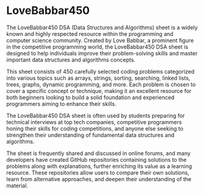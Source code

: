 # LoveBabbar450
The LoveBabbar450 DSA (Data Structures and Algorithms) sheet is a widely known and highly respected resource within the programming and computer science community. Created by Love Babbar, a prominent figure in the competitive programming world, the LoveBabbar450 DSA sheet is designed to help individuals improve their problem-solving skills and master important data structures and algorithms concepts.

This sheet consists of 450 carefully selected coding problems categorized into various topics such as arrays, strings, sorting, searching, linked lists, trees, graphs, dynamic programming, and more. Each problem is chosen to cover a specific concept or technique, making it an excellent resource for both beginners looking to build a solid foundation and experienced programmers aiming to enhance their skills.

The LoveBabbar450 DSA sheet is often used by students preparing for technical interviews at top tech companies, competitive programmers honing their skills for coding competitions, and anyone else seeking to strengthen their understanding of fundamental data structures and algorithms.

The sheet is frequently shared and discussed in online forums, and many developers have created GitHub repositories containing solutions to the problems along with explanations, further enriching its value as a learning resource. These repositories allow users to compare their own solutions, learn from alternative approaches, and deepen their understanding of the material.

